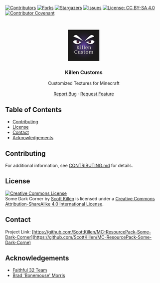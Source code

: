 <!--
*** Thanks for checking out this README Template. If you have a suggestion that would
*** make this better, please fork the repo and create a pull request or simply open
*** an issue with the tag "enhancement".
*** Thanks again! Now go create something AMAZING! :D
-->

<!-- PROJECT SHIELDS -->
<!--
*** I'm using markdown "reference style" links for readability.
*** Reference links are enclosed in brackets [ ] instead of parentheses ( ).
*** See the bottom of this document for the declaration of the reference variables
*** for contributors-url, forks-url, etc. This is an optional, concise syntax you may use.
*** https://www.markdownguide.org/basic-syntax/#reference-style-links
-->

[![Contributors][contributors-shield]][contributors-url]
[![Forks][forks-shield]][forks-url]
[![Stargazers][stars-shield]][stars-url]
[![Issues][issues-shield]][issues-url]
[![License: CC BY-SA 4.0][license-shield]][license-url]
[![Contributor Covenant][code-of-conduct-shield]][code-of-conduct-url]

<!-- PROJECT LOGO -->
<br />
<p align="center">
  <a href="https://github.com/ScottKillen/MC-ResourcePack-Some-Dark-Corner">
    <img src="logo.png" alt="Logo" width="100" height="100">
  </a>

  <h3 align="center">Killen Customs</h3>

  <p align="center">
    Customized Textures for Minecraft
    <br />
    <br />
    <a href="https://github.com/KillenCraft/KillenCustom/issues">Report Bug</a>
    ·
    <a href="https://github.com/KillenCraft/KillenCustom/issues">Request Feature</a>
  </p>
</p>

<!-- TABLE OF CONTENTS -->
<!-- omit in toc -->
## Table of Contents

- [Contributing](#contributing)
- [License](#license)
- [Contact](#contact)
- [Acknowledgements](#acknowledgements)

<!-- CONTRIBUTING -->
## Contributing

For additional information, see [CONTRIBUTING.md][contributing-url] for details.

<!-- LICENSE -->
## License

<a rel="license" href="http://creativecommons.org/licenses/by-sa/4.0/"><img alt="Creative Commons License" style="border-width:0" src="https://i.creativecommons.org/l/by-sa/4.0/88x31.png" /></a><br /><span xmlns:dct="http://purl.org/dc/terms/" property="dct:title">Some Dark Corner</span> by <a xmlns:cc="http://creativecommons.org/ns#" href="https://github.com/ScottKillen" property="cc:attributionName" rel="cc:attributionURL">Scott Killen</a> is licensed under a <a rel="license" href="http://creativecommons.org/licenses/by-sa/4.0/">Creative Commons Attribution-ShareAlike 4.0 International License</a>.

<!-- CONTACT -->
## Contact

Project Link: [https://github.com/ScottKillen/MC-ResourcePack-Some-Dark-Corner](https://github.com/ScottKillen/MC-ResourcePack-Some-Dark-Corne)

<!-- ACKNOWLEDGEMENTS -->
## Acknowledgements

- [Faithful 32 Team](https://github.com/F32Organization/Faithful32-1.7.10/blob/master/README.md)
- [Brad 'Bonemouse' Morris](https://www.minecraftforum.net/members/bonemouse)

<!-- MARKDOWN LINKS & IMAGES -->
<!-- https://www.markdownguide.org/basic-syntax/#reference-style-links -->

[contributors-shield]: https://img.shields.io/github/contributors/KillenCraft/KillenCustom.svg?style=flat-square
[contributors-url]: https://github.com/ScottKillen/MC-ResourcePack-Some-Dark-Corner/graphs/contributors
[forks-shield]: https://img.shields.io/github/forks/KillenCraft/KillenCustom.svg?style=flat-square
[forks-url]: https://github.com/ScottKillen/MC-ResourcePack-Some-Dark-Corner/network/members
[stars-shield]: https://img.shields.io/github/stars/KillenCraft/KillenCustom.svg?style=flat-square
[stars-url]: https://github.com/ScottKillen/MC-ResourcePack-Some-Dark-Corner/stargazers
[issues-shield]: https://img.shields.io/github/issues/KillenCraft/KillenCustom.svg?style=flat-square
[issues-url]: https://github.com/ScottKillen/MC-ResourcePack-Some-Dark-Corner/issues
[license-shield]: https://img.shields.io/github/license/KillenCraft/KillenCustom.svg?style=flat-square
[license-url]: https://github.com/ScottKillen/MC-ResourcePack-Some-Dark-Corner/blob/master/LICENSE.md
[code-of-conduct-shield]: https://img.shields.io/badge/Contributor%20Covenant-v2.0%20adopted-ff69b4.svg?style=flat-square
[code-of-conduct-url]: https://github.com/ScottKillen/MC-ResourcePack-Some-Dark-Corner/blob/master/CODE_OF_CONDUCT.md
[contributing-url]: https://github.com/ScottKillen/MC-ResourcePack-Some-Dark-Corner/blob/master/CONTRIBUTING.md
